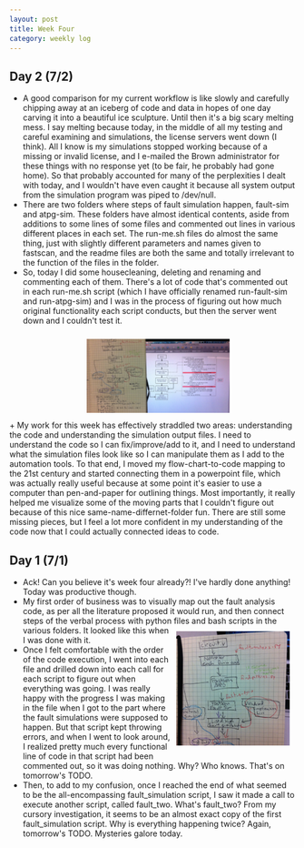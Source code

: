 ```yaml
---
layout: post 
title: Week Four
category: weekly log
---
```


## Day 2 (7/2)
  + A good comparison for my current workflow is like slowly and carefully chipping away
  at an iceberg of code and data in hopes of one day carving it into a beautiful ice
  sculpture. Until then it's a big scary melting mess. I say melting because today,
  in the middle of all my testing and careful examining and simulations, the 
  license servers went down (I think). All I know is my simulations stopped working
  because of a missing or invalid license, and I e-mailed the Brown administrator
  for these things with no response yet (to be fair, he probably had gone home). So
  that probably accounted for many of the perplexities I dealt with today, and
  I wouldn't have even caught it because all system output from the simulation 
  program was piped to /dev/null.
  + There are two folders where steps of fault simulation happen, fault-sim and
  atpg-sim. These folders have almost identical contents, aside from additions
  to some lines of some files and commented out lines in various different places
  in each set. The run-me.sh files do almost the same thing, just with slightly
  different parameters and names given to fastscan, and the readme files are both
  the same and totally irrelevant to the function of the files in the folder. 
  + So,
  today I did some housecleaning, deleting and renaming and commenting each of them.
  There's a lot of code that's commented out in each run-me.sh script (which I have
  officially renamed run-fault-sim and run-atpg-sim) and I was in the process of 
  figuring out how much original functionality each script conducts, but then the
  server went down and I couldn't test it.<br />
  <img src="../assets/img/w4d2.jpg" style="width:50%; margin:0 25%; padding:10px;">
  + My work for this week has effectively straddled two areas: understanding the code
  and understanding the simulation output files. I need to understand the code so
  I can fix/improve/add to it, and I need to understand what the simulation files
  look like so I can manipulate them as I add to the automation tools. To that end,
  I moved my flow-chart-to-code mapping to the 21st century and started connecting
  them in a powerpoint file, which was actually really useful because at some point
  it's easier to use a computer than pen-and-paper for outlining things.
  Most importantly, it really helped me visualize some of the moving parts that I couldn't
  figure out because of this nice same-name-differnet-folder fun. There are still some
  missing pieces, but I feel a lot more confident in my understanding of the 
  code now that I could actually connected ideas to code.

## Day 1 (7/1)
  + Ack! Can you believe it's week four already?! I've hardly done
  anything! Today was productive though.
  + My first order of business was to visually map out the fault
  analysis code, as per all the literature proposed it would run,
  and then connect steps of the verbal process with python files and
  bash scripts in the various folders. It looked like this
  <img src="../assets/img/w4d1.jpg" style="width:200px; float:right;
    padding: 10px;">
  when I was done with it.
  + Once I felt comfortable with the order of the code execution, I went
  into each file and drilled down into each call for each script to 
  figure out when everything was going. I was really happy with the 
  progress I was making in the file when I got to the part where
  the fault simulations were supposed to happen. But that script kept
  throwing errors, and when I went to look around, I realized pretty
  much every functional line of code in that script had been commented
  out, so it was doing nothing. Why? Who knows. That's on tomorrow's TODO.
  + Then, to add to my confusion, once I reached the end of what seemed to
  be the all-encompassing fault_simulation script, I saw it made a
  call to execute another script, called fault_two. What's fault_two?
  From my cursory investigation, it seems to be an almost exact copy of
  the first fault_simulation script. Why is everything happening twice?
  Again, tomorrow's TODO. Mysteries galore today.
 
